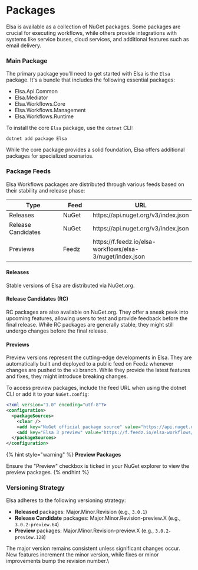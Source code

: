 # Packages

Elsa is available as a collection of NuGet packages. Some packages are crucial for executing workflows, while others provide integrations with systems like service buses, cloud services, and additional features such as email delivery.

### **Main Package**

The primary package you'll need to get started with Elsa is the `Elsa` package. It's a bundle that includes the following essential packages:

* Elsa.Api.Common
* Elsa.Mediator
* Elsa.Workflows.Core
* Elsa.Workflows.Management
* Elsa.Workflows.Runtime

To install the core `Elsa` package, use the `dotnet` CLI:

```
dotnet add package Elsa
```

While the core package provides a solid foundation, Elsa offers additional packages for specialized scenarios.

### **Package Feeds**

Elsa Workflows packages are distributed through various feeds based on their stability and release phase:

<table><thead><tr><th width="228">Type</th><th width="100">Feed</th><th>URL</th></tr></thead><tbody><tr><td>Releases</td><td>NuGet</td><td>https://api.nuget.org/v3/index.json</td></tr><tr><td>Release Candidates</td><td>NuGet</td><td>https://api.nuget.org/v3/index.json</td></tr><tr><td>Previews</td><td>Feedz</td><td>https://f.feedz.io/elsa-workflows/elsa-3/nuget/index.json</td></tr></tbody></table>

#### **Releases** <a href="#releases" id="releases"></a>

Stable versions of Elsa are distributed via NuGet.org.

#### **Release Candidates (RC)** <a href="#release-candidates-rc" id="release-candidates-rc"></a>

RC packages are also available on NuGet.org. They offer a sneak peek into upcoming features, allowing users to test and provide feedback before the final release. While RC packages are generally stable, they might still undergo changes before the final release.

#### **Previews** <a href="#previews" id="previews"></a>

Preview versions represent the cutting-edge developments in Elsa. They are automatically built and deployed to a public feed on Feedz whenever changes are pushed to the `v3` branch. While they provide the latest features and fixes, they might introduce breaking changes.

To access preview packages, include the feed URL when using the dotnet CLI or add it to your `NuGet.config`:

```xml
<?xml version="1.0" encoding="utf-8"?>
<configuration>
  <packageSources>
    <clear />
    <add key="NuGet official package source" value="https://api.nuget.org/v3/index.json" />
    <add key="Elsa 3 preview" value="https://f.feedz.io/elsa-workflows/elsa-3/nuget/index.json" />
  </packageSources>
</configuration>
```

{% hint style="warning" %}
**Preview Packages**

Ensure the "Preview" checkbox is ticked in your NuGet explorer to view the preview packages.
{% endhint %}

### **Versioning Strategy** <a href="#versioning-strategy" id="versioning-strategy"></a>

Elsa adheres to the following versioning strategy:

* **Released** packages: Major.Minor.Revision (e.g., `3.0.1`)
* **Release Candidate** packages: Major.Minor.Revision-preview.X (e.g., `3.0.2-preview.64`)
* **Preview** packages: Major.Minor.Revision-preview.X (e.g., `3.0.2-preview.128`)

The major version remains consistent unless significant changes occur. New features increment the minor version, while fixes or minor improvements bump the revision number.\
